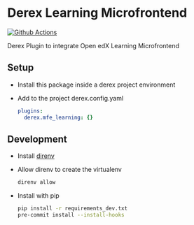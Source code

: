 # Derex Learning Microfrontend

[![Github Actions](https://github.com/Abstract-Tech/derex.mfe-learning/actions/workflows/daily.yml/badge.svg?branch=master)](https://github.com/Abstract-Tech/derex.mfe-learning/actions/workflows/daily.yml)

Derex Plugin to integrate Open edX Learning Microfrontend

## Setup

- Install this package inside a derex project environment
- Add to the project derex.config.yaml

  ```yaml
  plugins:
    derex.mfe_learning: {}
  ```

## Development

- Install [direnv](https://direnv.net/docs/installation.html)
- Allow direnv to create the virtualenv

  ```sh
  direnv allow
  ```

- Install with pip

  ```sh
  pip install -r requirements_dev.txt
  pre-commit install --install-hooks
  ```
